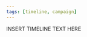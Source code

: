 ```yaml
---
tags: [timeline, campaign]
---
```

 
<span 
	  class='ob-timelines' 
	  data-date='2000-10-10-00' 
	  data-title='Harvesting Kobolds' 
	  data-class='orange' 
	  data-type='range' 
	  data-end='2000-10-20-00'> 
	INSERT TIMELINE TEXT HERE
</span>